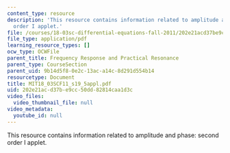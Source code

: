 ```yaml
---
content_type: resource
description: 'This resource contains information related to amplitude and phase: second
  order I applet.'
file: /courses/18-03sc-differential-equations-fall-2011/202e21acd37be9cc50dd82814caa1d3c_MIT18_03SCF11_s19_5appl.pdf
file_type: application/pdf
learning_resource_types: []
ocw_type: OCWFile
parent_title: Frequency Response and Practical Resonance
parent_type: CourseSection
parent_uid: 9b14d5f8-0e2c-13ac-a14c-8d291d554b14
resourcetype: Document
title: MIT18_03SCF11_s19_5appl.pdf
uid: 202e21ac-d37b-e9cc-50dd-82814caa1d3c
video_files:
  video_thumbnail_file: null
video_metadata:
  youtube_id: null
---
```

This resource contains information related to amplitude and phase: second order I applet.

